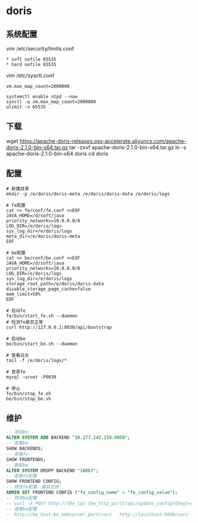 # doris 

## 系统配置
vim /etc/security/limits.conf 
```
* soft nofile 65535
* hard nofile 65535
```

vim /etc/sysctl.conf
```
vm.max_map_count=2000000
```

```shell
systemctl enable ntpd --now
sysctl -w vm.max_map_count=2000000
ulimit -n 65535
```

## 下载
wget https://apache-doris-releases.oss-accelerate.aliyuncs.com/apache-doris-2.1.0-bin-x64.tar.gz
tar -zxvf apache-doris-2.1.0-bin-x64.tar.gz 
ln -s apache-doris-2.1.0-bin-x64 doris
cd doris

## 配置
```shell
# 新建目录
mkdir -p /e/doris/doris-meta /e/doris/doris-data /e/doris/logs

# fe配置
cat >> fe/conf/fe.conf <<EOF
JAVA_HOME=/d/soft/java
priority_networks=10.0.0.0/8
LOG_DIR=/e/doris/logs
sys_log_dir=/e/doris/logs
meta_dir=/e/doris/doris-meta
EOF

# be配置
cat >> be/conf/be.conf <<EOF
JAVA_HOME=/d/soft/java
priority_networks=10.0.0.0/8
LOG_DIR=/e/doris/logs
sys_log_dir=/e/doris/logs
storage_root_path=/e/doris/doris-data
disable_storage_page_cache=false
mem_limit=50%
EOF

# 启动fe
fe/bin/start_fe.sh --daemon
# 检测fe是否正常
curl http://127.0.0.1:8030/api/bootstrap

# 启动be
be/bin/start_be.sh --daemon

# 查看日志
tail -f /e/doris/logs/*

# 登录fe
mysql -uroot -P9030

# 停止
fe/bin/stop_fe.sh
be/bin/stop_be.sh

```

## 维护
```sql
-- 添加be
ALTER SYSTEM ADD BACKEND "10.177.242.210:9050";
-- 查看be
SHOW BACKENDS;
-- 查看fe
SHOW FRONTENDS;
-- 删除be
ALTER SYSTEM DROPP BACKEND "10067";
-- 查看fe配置
SHOW FRONTEND CONFIG;
-- 修改fe配置，重启生效
ADMIN SET FRONTEND CONFIG ("fe_config_name" = "fe_config_value");
-- 修改be配置
-- curl -X POST http://{be_ip}:{be_http_port}/api/update_config?{key}={value}\&persist=true
-- 查看be配置
-- http://be_host:be_webserver_port/varz   http://localhost:9040/varz

```